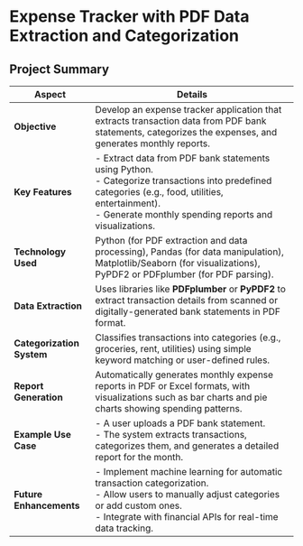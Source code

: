 # Expense Tracker with PDF Data Extraction and Categorization

## Project Summary

| **Aspect**                     | **Details**                                                                                                                               |
|--------------------------------|-------------------------------------------------------------------------------------------------------------------------------------------|
| **Objective**                  | Develop an expense tracker application that extracts transaction data from PDF bank statements, categorizes the expenses, and generates monthly reports. |
| **Key Features**               | - Extract data from PDF bank statements using Python.<br>- Categorize transactions into predefined categories (e.g., food, utilities, entertainment).<br>- Generate monthly spending reports and visualizations. |
| **Technology Used**            | Python (for PDF extraction and data processing), Pandas (for data manipulation), Matplotlib/Seaborn (for visualizations), PyPDF2 or PDFplumber (for PDF parsing). |
| **Data Extraction**            | Uses libraries like **PDFplumber** or **PyPDF2** to extract transaction details from scanned or digitally-generated bank statements in PDF format. |
| **Categorization System**      | Classifies transactions into categories (e.g., groceries, rent, utilities) using simple keyword matching or user-defined rules.           |
| **Report Generation**          | Automatically generates monthly expense reports in PDF or Excel formats, with visualizations such as bar charts and pie charts showing spending patterns. |
| **Example Use Case**           | - A user uploads a PDF bank statement.<br>- The system extracts transactions, categorizes them, and generates a detailed report for the month. |
| **Future Enhancements**        | - Implement machine learning for automatic transaction categorization.<br>- Allow users to manually adjust categories or add custom ones.<br>- Integrate with financial APIs for real-time data tracking. |
